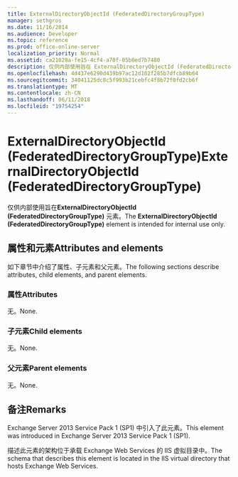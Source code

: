 ```yaml
---
title: ExternalDirectoryObjectId (FederatedDirectoryGroupType)
manager: sethgros
ms.date: 11/16/2014
ms.audience: Developer
ms.topic: reference
ms.prod: office-online-server
localization_priority: Normal
ms.assetid: ca21028a-fe15-4cf4-a70f-05b0ed7b7480
description: 仅供内部使用旨在 ExternalDirectoryObjectId (FederatedDirectoryGroupType) 元素。
ms.openlocfilehash: 4d437e6290d439b97ac12d102f285b7dfcb89b64
ms.sourcegitcommit: 34041125dc8c5f993b21cebfc4f8b72f0fd2cb6f
ms.translationtype: MT
ms.contentlocale: zh-CN
ms.lasthandoff: 06/11/2018
ms.locfileid: "19754254"
---
```

# <a name="externaldirectoryobjectid-federateddirectorygrouptype"></a><span data-ttu-id="0beb2-103">ExternalDirectoryObjectId (FederatedDirectoryGroupType)</span><span class="sxs-lookup"><span data-stu-id="0beb2-103">ExternalDirectoryObjectId (FederatedDirectoryGroupType)</span></span>

<span data-ttu-id="0beb2-104">仅供内部使用旨在**ExternalDirectoryObjectId (FederatedDirectoryGroupType)** 元素。</span><span class="sxs-lookup"><span data-stu-id="0beb2-104">The **ExternalDirectoryObjectId (FederatedDirectoryGroupType)** element is intended for internal use only.</span></span> 

## <a name="attributes-and-elements"></a><span data-ttu-id="0beb2-105">属性和元素</span><span class="sxs-lookup"><span data-stu-id="0beb2-105">Attributes and elements</span></span>

<span data-ttu-id="0beb2-106">如下章节中介绍了属性、子元素和父元素。</span><span class="sxs-lookup"><span data-stu-id="0beb2-106">The following sections describe attributes, child elements, and parent elements.</span></span>
  
### <a name="attributes"></a><span data-ttu-id="0beb2-107">属性</span><span class="sxs-lookup"><span data-stu-id="0beb2-107">Attributes</span></span>

<span data-ttu-id="0beb2-108">无。</span><span class="sxs-lookup"><span data-stu-id="0beb2-108">None.</span></span>
  
### <a name="child-elements"></a><span data-ttu-id="0beb2-109">子元素</span><span class="sxs-lookup"><span data-stu-id="0beb2-109">Child elements</span></span>

<span data-ttu-id="0beb2-110">无。</span><span class="sxs-lookup"><span data-stu-id="0beb2-110">None.</span></span>
  
### <a name="parent-elements"></a><span data-ttu-id="0beb2-111">父元素</span><span class="sxs-lookup"><span data-stu-id="0beb2-111">Parent elements</span></span>

<span data-ttu-id="0beb2-112">无。</span><span class="sxs-lookup"><span data-stu-id="0beb2-112">None.</span></span>
  
## <a name="remarks"></a><span data-ttu-id="0beb2-113">备注</span><span class="sxs-lookup"><span data-stu-id="0beb2-113">Remarks</span></span>

<span data-ttu-id="0beb2-114">Exchange Server 2013 Service Pack 1 (SP1) 中引入了此元素。</span><span class="sxs-lookup"><span data-stu-id="0beb2-114">This element was introduced in Exchange Server 2013 Service Pack 1 (SP1).</span></span>
  
<span data-ttu-id="0beb2-115">描述此元素的架构位于承载 Exchange Web Services 的 IIS 虚拟目录中。</span><span class="sxs-lookup"><span data-stu-id="0beb2-115">The schema that describes this element is located in the IIS virtual directory that hosts Exchange Web Services.</span></span>
  

